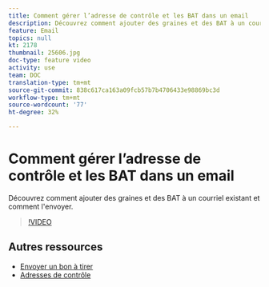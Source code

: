 ```yaml
---
title: Comment gérer l’adresse de contrôle et les BAT dans un email
description: Découvrez comment ajouter des graines et des BAT à un courriel existant et comment l'envoyer.
feature: Email
topics: null
kt: 2178
thumbnail: 25606.jpg
doc-type: feature video
activity: use
team: DOC
translation-type: tm+mt
source-git-commit: 838c617ca163a09fcb57b7b4706433e98869bc3d
workflow-type: tm+mt
source-wordcount: '77'
ht-degree: 32%

---
```



# Comment gérer l’adresse de contrôle et les BAT dans un email

Découvrez comment ajouter des graines et des BAT à un courriel existant et comment l&#39;envoyer.

>[!VIDEO](https://video.tv.adobe.com/v/25606?quality=12)

## Autres ressources

- [Envoyer un bon à tirer](https://docs.adobe.com/content/help/en/campaign-classic/using/transactional-messaging/message-templates/sending-a-proof.html)
- [Adresses de contrôle](https://docs.adobe.com/content/help/en/campaign-classic/using/configuring-campaign-classic/use-a-custom-recipient-table/seed-addresses.html)